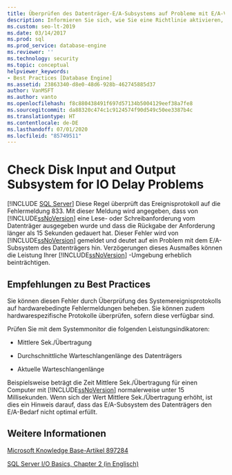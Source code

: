```yaml
---
title: Überprüfen des Datenträger-E/A-Subsystems auf Probleme mit E/A-Verzögerung
description: Informieren Sie sich, wie Sie eine Richtlinie aktivieren, um das Datenträger-E/A-Subsystem auf E/A-Verzögerungen zu überprüfen, indem Sie das Ereignisprotokoll auf die Fehlermeldung 833 für die richtlinienbasierte Verwaltung mit SQL Server durchsuchen.
ms.custom: seo-lt-2019
ms.date: 03/14/2017
ms.prod: sql
ms.prod_service: database-engine
ms.reviewer: ''
ms.technology: security
ms.topic: conceptual
helpviewer_keywords:
- Best Practices [Database Engine]
ms.assetid: 23863340-d8e0-48d6-928b-462745885d37
author: VanMSFT
ms.author: vanto
ms.openlocfilehash: f8c880438491f697d57134b5004129eef38a7fe8
ms.sourcegitcommit: da88320c474c1c9124574f90d549c50ee3387b4c
ms.translationtype: HT
ms.contentlocale: de-DE
ms.lasthandoff: 07/01/2020
ms.locfileid: "85749511"
---
```

# <a name="check-disk-input-and-output-subsystem-for-io-delay-problems"></a>Check Disk Input and Output Subsystem for IO Delay Problems
 [!INCLUDE [SQL Server](../../includes/applies-to-version/sqlserver.md)]
  Diese Regel überprüft das Ereignisprotokoll auf die Fehlermeldung 833. Mit dieser Meldung wird angegeben, dass von [!INCLUDE[ssNoVersion](../../includes/ssnoversion-md.md)] eine Lese- oder Schreibanforderung vom Datenträger ausgegeben wurde und dass die Rückgabe der Anforderung länger als 15 Sekunden gedauert hat. Dieser Fehler wird von [!INCLUDE[ssNoVersion](../../includes/ssnoversion-md.md)] gemeldet und deutet auf ein Problem mit dem E/A-Subsystem des Datenträgers hin. Verzögerungen dieses Ausmaßes können die Leistung Ihrer [!INCLUDE[ssNoVersion](../../includes/ssnoversion-md.md)] -Umgebung erheblich beinträchtigen.  
  
## <a name="best-practices-recommendations"></a>Empfehlungen zu Best Practices  
 Sie können diesen Fehler durch Überprüfung des Systemereignisprotokolls auf hardwarebedingte Fehlermeldungen beheben. Sie können zudem hardwarespezifische Protokolle überprüfen, sofern diese verfügbar sind.  
  
 Prüfen Sie mit dem Systemmonitor die folgenden Leistungsindikatoren:  
  
-   Mittlere Sek./Übertragung  
  
-   Durchschnittliche Warteschlangenlänge des Datenträgers  
  
-   Aktuelle Warteschlangenlänge  
  
 Beispielsweise beträgt die Zeit Mittlere Sek./Übertragung für einen Computer mit [!INCLUDE[ssNoVersion](../../includes/ssnoversion-md.md)] normalerweise unter 15 Millisekunden. Wenn sich der Wert Mittlere Sek./Übertragung erhöht, ist dies ein Hinweis darauf, dass das E/A-Subsystem des Datenträgers den E/A-Bedarf nicht optimal erfüllt.  
  
## <a name="for-more-information"></a>Weitere Informationen  
   
  
 [Microsoft Knowledge Base-Artikel 897284](https://go.microsoft.com/fwlink/?linkid=117743)  
  
 [SQL Server I/O Basics, Chapter 2 (in Englisch)](/previous-versions/sql/sql-server-2005/administrator/cc917726(v=technet.10))
